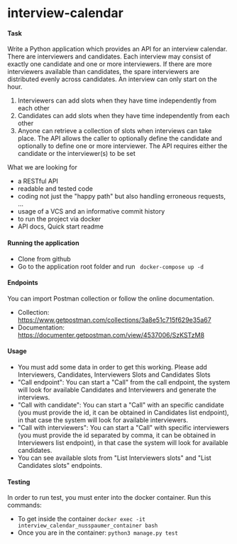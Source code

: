 # interview-calendar

#### Task

Write a Python application which provides an API for an interview calendar.
There are interviewers and candidates. Each interview may consist of exactly one candidate
and one or more interviewers.
If there are more interviewers available than candidates, the spare interviewers are
distributed evenly across candidates.
An interview can only start on the hour.

1. Interviewers can add slots when they have time independently from each other
2. Candidates can add slots when they have time independently from each other
3. Anyone can retrieve a collection of slots when interviews can take place. The API
allows the caller to optionally define the candidate and optionally to define one or
more interviewer. The API requires either the candidate or the interviewer(s) to be
set

What we are looking for
* a RESTful API
* readable and tested code
* coding not just the "happy path" but also handling erroneous requests, ...
* usage of a VCS and an informative commit history
* to run the project via docker
* API docs, Quick start readme

#### Running the application
* Clone from github
* Go to the application root folder and run
``` docker-compose up -d```

#### Endpoints

You can import Postman collection or follow the online documentation.

* Collection: https://www.getpostman.com/collections/3a8e51c715f629e35a67
* Documentation: https://documenter.getpostman.com/view/4537006/SzKSTzM8

#### Usage

* You must add some data in order to get this working. Please add Interviewers, Candidates, Interviewers Slots and Candidates Slots
* "Call endpoint": You can start a "Call" from the call endpoint, the system will look for available Candidates and Interviewers and generate the interviews.
* "Call with candidate": You can start a "Call" with an specific candidate (you must provide the id, it can be obtained in Candidates list endpoint), in that case the system will look for available interviewers.
* "Call with interviewers": You can start a "Call" with specific interviewers (you must provide the id separated by comma, it can be obtained in Interviewers list endpoint), in that case the system will look for available candidates.
* You can see available slots from "List Interviewers slots" and "List Candidates slots" endpoints.

#### Testing

In order to run test, you must enter into the docker container.
Run this commands:

* To get inside the container ```docker exec -it interview_calendar_nusspaumer_container bash```
* Once you are in the container: ```python3 manage.py test```
  